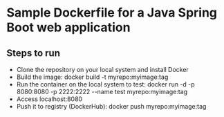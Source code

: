 # Sample Dockerfile for a Java Spring Boot web application

## Steps to run

- Clone the repository on your local system and install Docker
- Build the image: docker build -t myrepo:myimage:tag
- Run the container on the local system to test:
docker run -d -p 8080:8080 -p 2222:2222 --name test myrepo:myimage:tag
- Access localhost:8080 
- Push it to registry (DockerHub): docker push myrepo:myimage:tag
